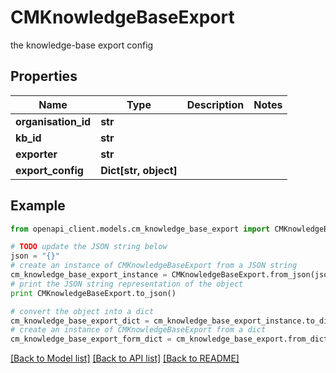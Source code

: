 # CMKnowledgeBaseExport

the knowledge-base export config

## Properties
Name | Type | Description | Notes
------------ | ------------- | ------------- | -------------
**organisation_id** | **str** |  | 
**kb_id** | **str** |  | 
**exporter** | **str** |  | 
**export_config** | **Dict[str, object]** |  | 

## Example

```python
from openapi_client.models.cm_knowledge_base_export import CMKnowledgeBaseExport

# TODO update the JSON string below
json = "{}"
# create an instance of CMKnowledgeBaseExport from a JSON string
cm_knowledge_base_export_instance = CMKnowledgeBaseExport.from_json(json)
# print the JSON string representation of the object
print CMKnowledgeBaseExport.to_json()

# convert the object into a dict
cm_knowledge_base_export_dict = cm_knowledge_base_export_instance.to_dict()
# create an instance of CMKnowledgeBaseExport from a dict
cm_knowledge_base_export_form_dict = cm_knowledge_base_export.from_dict(cm_knowledge_base_export_dict)
```
[[Back to Model list]](../README.md#documentation-for-models) [[Back to API list]](../README.md#documentation-for-api-endpoints) [[Back to README]](../README.md)


